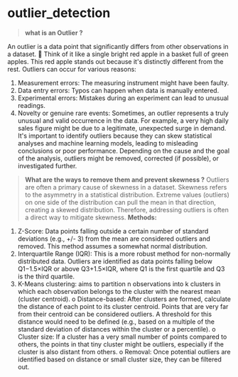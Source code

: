 # outlier_detection
> **what is an Outlier ?**

An outlier is a data point that significantly differs from other observations in a dataset. 🧐
Think of it like a single bright red apple in a basket full of green apples. This red apple stands out because it's distinctly different from the rest.
Outliers can occur for various reasons:
1. Measurement errors: The measuring instrument might have been faulty.
2. Data entry errors: Typos can happen when data is manually entered.
3. Experimental errors: Mistakes during an experiment can lead to unusual readings.
4. Novelty or genuine rare events: Sometimes, an outlier represents a truly unusual and valid occurrence in the data. For example, a very high daily sales figure might be due to a legitimate, unexpected surge in demand.
It's important to identify outliers because they can skew statistical analyses and machine learning models, leading to misleading conclusions or poor performance. Depending on the cause and the goal of the analysis, outliers might be removed, corrected (if possible), or investigated further.

> **What are the ways to remove them and prevent skewness ?**
Outliers are often a primary cause of skewness in a dataset. Skewness refers to the asymmetry in a statistical distribution. Extreme values (outliers) on one side of the distribution can pull the mean in that direction, creating a skewed distribution. Therefore, addressing outliers is often a direct way to mitigate skewness.
**Methods:**
1. Z-Score: Data points falling outside a certain number of standard deviations (e.g., +/- 3) from the mean are considered outliers and removed. This method assumes a somewhat normal distribution.
2. Interquartile Range (IQR): This is a more robust method for non-normally distributed data. Outliers are identified as data points falling below Q1−1.5×IQR or above Q3+1.5×IQR, where Q1 is the first quartile and Q3 is the third quartile.
3. K-Means clustering: aims to partition n observations into k clusters in which each observation belongs to the cluster with the nearest mean (cluster centroid).
  o	Distance-based: After clusters are formed, calculate the distance of each point to its cluster centroid. Points that are very far from their centroid can be considered outliers. A threshold for this distance 
    would need to be defined (e.g., based on a multiple of the standard deviation of distances within the cluster or a percentile).
  o	Cluster size: If a cluster has a very small number of points compared to others, the points in that tiny cluster might be outliers, especially if the cluster is also distant from others.
  o	Removal: Once potential outliers are identified based on distance or small cluster size, they can be filtered out.
